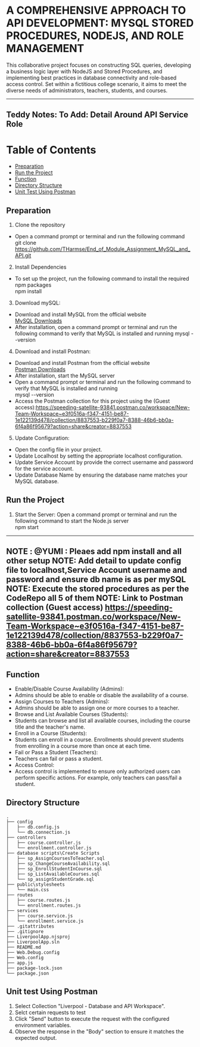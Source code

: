 # A COMPREHENSIVE APPROACH TO API DEVELOPMENT: MYSQL STORED PROCEDURES, NODEJS, AND ROLE MANAGEMENT 
This collaborative project focuses on constructing SQL queries, developing a business logic layer with NodeJS and Stored Procedures, and implementing best practices in database connectivity and role-based access control. Set within a fictitious college scenario, it aims to meet the diverse needs of administrators, teachers, students, and courses.

----
Teddy Notes: To Add:   Detail Around API Service Role
----

# Table of Contents
- [Preparation](#preparation)
- [Run the Project](#run-the-project)
- [Function](#function)
- [Directory Structure](#directory-structure)
- [Unit Test Using Postman](#unit-test-using-postman)


## Preparation

1. Clone the repository
- Open a command prompt or terminal and run the following command\
git clone https://github.com/THarmse/End_of_Module_Assignment_MySQL_and_API.git

2. Install Dependencies
- To set up the project, run the following command to install the required npm packages\
npm install

3. Download mySQL:
- Download and install MySQL from the official website\
[MySQL Downloads](https://dev.mysql.com/downloads/)
- After installation, open a command prompt or terminal and run the following command to verify that MySQL is installed and running
mysql --version

4. Download and install Postman:
- Download and install Postman from the official website\
  [Postman Downloads](https://www.postman.com/downloads/)
- After installation, start the MySQL server 
- Open a command prompt or terminal and run the following command to verify that MySQL is installed and running\
mysql --version
- Access the Postman collection for this project using the (Guest access):https://speeding-satellite-93841.postman.co/workspace/New-Team-Workspace~e3f0516a-f347-4151-be87-1e122139d478/collection/8837553-b229f0a7-8388-46b6-bb0a-6f4a86f95679?action=share&creator=8837553

5. Update Configuration:
- Open the config file in your project.
- Update Localhost by setting the appropriate localhost configuration.
- Update Service Account by provide the correct username and password for the service account.
- Update Database Name by ensuring the database name matches your MySQL database.

## Run the Project
1. Start the Server:
Open a command prompt or terminal and run the following command to start the Node.js server\
npm start
   
----
NOTE :   @YUMI :  Pleaes add npm install and all other setup
NOTE:  Add detail to update config file to localhost,Service Account username and password and ensure db name is as per mySQL
NOTE:  Execute the stored procedures as per the CodeRepo all 5 of them
NOTE: Link to Postman collection (Guest access) https://speeding-satellite-93841.postman.co/workspace/New-Team-Workspace~e3f0516a-f347-4151-be87-1e122139d478/collection/8837553-b229f0a7-8388-46b6-bb0a-6f4a86f95679?action=share&creator=8837553
----

## Function
* Enable/Disable Course Availability (Admins):
* Admins should be able to enable or disable the availability of a course.
* Assign Courses to Teachers (Admins):
* Admins should be able to assign one or more courses to a teacher.
* Browse and List Available Courses (Students):
* Students can browse and list all available courses, including the course title and the teacher's name.
* Enroll in a Course (Students):
* Students can enroll in a course. Enrollments should prevent students from enrolling in a course more than once at each time.
* Fail or Pass a Student (Teachers):
* Teachers can fail or pass a student.
* Access Control:
* Access control is implemented to ensure only authorized users can perform specific actions. For example, only teachers can pass/fail a student.

## Directory Structure
    .
    ├── config
    │   ├── db.config.js
    │   └── db.connection.js
    ├── controllers
    │   ├── course.controller.js
    │   └── enrollment.controller.js
    ├── database scripts\Create Scripts
    │   ├── sp_AssignCoursesToTeacher.sql
    │   ├── sp_ChangeCourseAvailability.sql
    │   ├── sp_EnrollStudentInCourse.sql
    │   ├── sp_ListAvailableCourses.sql
    │   └── sp_assignStudentGrade.sql
    ├── public\stylesheets
    │   └── main.css
    ├── routes
    │   ├── course.routes.js
    │   └── enrollment.routes.js
    ├── services
    │   ├── course.service.js
    │   └── enrollment.service.js
    ├── .gitattributes
    ├── .gitignore
    ├── LiverpoolApp.njsproj
    ├── LiverpoolApp.sln
    ├── README.md
    ├── Web.Debug.config
    ├── Web.config
    ├── app.js
    ├── package-lock.json
    └── package.json



## Unit test Using Postman
1. Select Collection "Liverpool - Database and API Workspace".
2. Selct certain requests to test
3. Click "Send" button to execute the request with the configured environment variables.
4. Observe the response in the "Body" section to ensure it matches the expected output.



